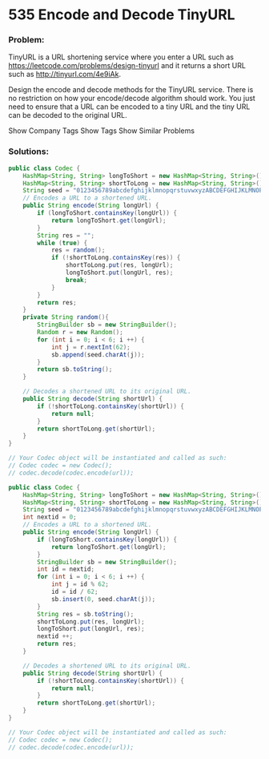 # 535 Encode and Decode TinyURL

### Problem:
TinyURL is a URL shortening service where you enter a URL such as https://leetcode.com/problems/design-tinyurl and it returns a short URL such as http://tinyurl.com/4e9iAk.

Design the encode and decode methods for the TinyURL service. There is no restriction on how your encode/decode algorithm should work. You just need to ensure that a URL can be encoded to a tiny URL and the tiny URL can be decoded to the original URL.

Show Company Tags
Show Tags
Show Similar Problems

### Solutions:

```java
public class Codec {
    HashMap<String, String> longToShort = new HashMap<String, String>();
    HashMap<String, String> shortToLong = new HashMap<String, String>();
    String seed = "0123456789abcdefghijklmnopqrstuvwxyzABCDEFGHIJKLMNOPQRSTUVWXYZ";
    // Encodes a URL to a shortened URL.
    public String encode(String longUrl) {
        if (longToShort.containsKey(longUrl)) {
            return longToShort.get(longUrl);
        }
        String res = "";
        while (true) {
            res = random();
            if (!shortToLong.containsKey(res)) {
                shortToLong.put(res, longUrl);
                longToShort.put(longUrl, res);
                break;
            }
        }
        return res;
    }
    private String random(){
        StringBuilder sb = new StringBuilder();
        Random r = new Random();
        for (int i = 0; i < 6; i ++) {
            int j = r.nextInt(62);
            sb.append(seed.charAt(j));
        }
        return sb.toString();
    }

    // Decodes a shortened URL to its original URL.
    public String decode(String shortUrl) {
        if (!shortToLong.containsKey(shortUrl)) {
            return null;
        }
        return shortToLong.get(shortUrl);
    }
}

// Your Codec object will be instantiated and called as such:
// Codec codec = new Codec();
// codec.decode(codec.encode(url));
```


```java
public class Codec {
    HashMap<String, String> longToShort = new HashMap<String, String>();
    HashMap<String, String> shortToLong = new HashMap<String, String>();
    String seed = "0123456789abcdefghijklmnopqrstuvwxyzABCDEFGHIJKLMNOPQRSTUVWXYZ";
    int nextid = 0;
    // Encodes a URL to a shortened URL.
    public String encode(String longUrl) {
        if (longToShort.containsKey(longUrl)) {
            return longToShort.get(longUrl);
        }
        StringBuilder sb = new StringBuilder();
        int id = nextid;
        for (int i = 0; i < 6; i ++) {
            int j = id % 62;
            id = id / 62;
            sb.insert(0, seed.charAt(j));
        }
        String res = sb.toString();
        shortToLong.put(res, longUrl);
        longToShort.put(longUrl, res);
        nextid ++;
        return res;
    }

    // Decodes a shortened URL to its original URL.
    public String decode(String shortUrl) {
        if (!shortToLong.containsKey(shortUrl)) {
            return null;
        }
        return shortToLong.get(shortUrl);
    }
}

// Your Codec object will be instantiated and called as such:
// Codec codec = new Codec();
// codec.decode(codec.encode(url));
```